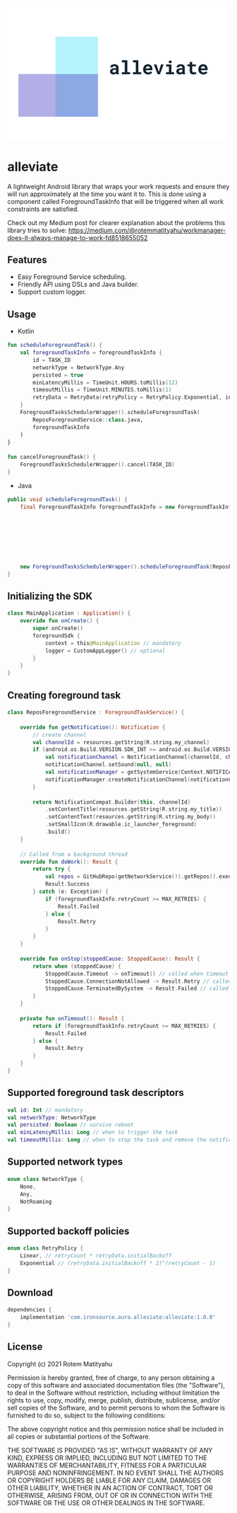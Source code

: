 ![Logo](assets/logo.png)

# alleviate

A lightweight Android library that wraps your work requests and ensure they will run approximately at the time you want it to.
This is done using a component called ForegroundTaskInfo that will be triggered when all work constraints are satisfied.

Check out my Medium post for clearer explanation about the problems this library tries to solve:
https://medium.com/@rotemmatityahu/workmanager-does-it-always-manage-to-work-fd8518655052

## Features
- Easy Foreground Service scheduling.
- Friendly API using DSLs and Java builder.
- Support custom logger.

## Usage
- Kotlin
```kotlin
fun scheduleForegroundTask() {
    val foregroundTaskInfo = foregroundTaskInfo {
        id = TASK_ID
        networkType = NetworkType.Any
        persisted = true 
        minLatencyMillis = TimeUnit.HOURS.toMillis(12) 
        timeoutMillis = TimeUnit.MINUTES.toMillis(1) 
        retryData = RetryData(retryPolicy = RetryPolicy.Exponential, initialBackoff = 4000) 
    }
    ForegroundTasksSchedulerWrapper().scheduleForegroundTask(
        ReposForegroundService::class.java,
        foregroundTaskInfo
    )
}

fun cancelForegroundTask() {
    ForegroundTasksSchedulerWrapper().cancel(TASK_ID)
}
```

- Java
```java
public void scheduleForegroundTask() {
    final ForegroundTaskInfo foregroundTaskInfo = new ForegroundTaskInfo.Builder().id(TASK_ID)
                                                                              .networkType(NetworkType.NotRoaming)
                                                                              .persisted(true)
                                                                              .minLatencyMillis(TimeUnit.HOURS.toMillis(12))
                                                                              .timeoutMillis(TimeUnit.MINUTES.toMillis(1))
                                                                              .retryData(new RetryData(RetryPolicy.Linear, 3000))
                                                                              .build();

    new ForegroundTasksSchedulerWrapper().scheduleForegroundTask(ReposForegroundService.class, foregroundTaskInfo);
}
```

## Initializing the SDK
```kotlin
class MainApplication : Application() {
    override fun onCreate() {
        super.onCreate()
        foregroundSdk {
            context = this@MainApplication // mandatory
            logger = CustomAppLogger() // optional 
        } 
    }
}
```

## Creating foreground task
```kotlin
class ReposForegroundService : ForegroundTaskService() {

    override fun getNotification(): Notification {
        // create channel
        val channelId = resources.getString(R.string.my_channel)
        if (android.os.Build.VERSION.SDK_INT >= android.os.Build.VERSION_CODES.O) {
            val notificationChannel = NotificationChannel(channelId, channelId, NotificationManager.IMPORTANCE_DEFAULT)
            notificationChannel.setSound(null, null)
            val notificationManager = getSystemService(Context.NOTIFICATION_SERVICE) as NotificationManager
            notificationManager.createNotificationChannel(notificationChannel)
        }

        return NotificationCompat.Builder(this, channelId)
            .setContentTitle(resources.getString(R.string.my_title))
            .setContentText(resources.getString(R.string.my_body))
            .setSmallIcon(R.drawable.ic_launcher_foreground)
            .build() 
    }

    // Called from a background thread
    override fun doWork(): Result {
        return try { 
            val repos = GitHubRepo(getNetworkService()).getRepos().execute()
            Result.Success 
        } catch (e: Exception) { 
            if (foregroundTaskInfo.retryCount >= MAX_RETRIES) { 
                Result.Failed 
            } else { 
                Result.Retry 
            } 
        } 
    }

    override fun onStop(stoppedCause: StoppedCause): Result {
        return when (stoppedCause) {
            StoppedCause.Timeout -> onTimeout() // called when timeout was reached according to ForegroundTaskInfo.timeoutMillis
            StoppedCause.ConnectionNotAllowed -> Result.Retry // called when connection type was changed while work is being executed
            StoppedCause.TerminatedBySystem -> Result.Failed // called when the system decided to stop the task while work is being executed 
        } 
    }

    private fun onTimeout(): Result {
        return if (foregroundTaskInfo.retryCount >= MAX_RETRIES) { 
            Result.Failed 
        } else { 
            Result.Retry 
        } 
    }
}
```

## Supported foreground task descriptors
```kotlin
val id: Int // mandatory
val networkType: NetworkType
val persisted: Boolean // survive reboot
val minLatencyMillis: Long // when to trigger the task
val timeoutMillis: Long // when to stop the task and remove the notification
```

## Supported network types
```kotlin
enum class NetworkType {
    None,
    Any,
    NotRoaming
}
```

## Supported backoff policies
```kotlin
enum class RetryPolicy {
    Linear, // retryCount * retryData.initialBackoff
    Exponential // (retryData.initialBackoff * 2)^(retryCount - 1)
}
```

## Download
```groovy
dependencies {
    implementation 'com.ironsource.aura.alleviate:alleviate:1.0.0'
}
```
## License
Copyright (c) 2021 Rotem Matityahu

Permission is hereby granted, free of charge, to any person obtaining a copy
of this software and associated documentation files (the "Software"), to deal
in the Software without restriction, including without limitation the rights
to use, copy, modify, merge, publish, distribute, sublicense, and/or sell
copies of the Software, and to permit persons to whom the Software is
furnished to do so, subject to the following conditions:

The above copyright notice and this permission notice shall be included in all
copies or substantial portions of the Software.

THE SOFTWARE IS PROVIDED "AS IS", WITHOUT WARRANTY OF ANY KIND, EXPRESS OR
IMPLIED, INCLUDING BUT NOT LIMITED TO THE WARRANTIES OF MERCHANTABILITY,
FITNESS FOR A PARTICULAR PURPOSE AND NONINFRINGEMENT. IN NO EVENT SHALL THE
AUTHORS OR COPYRIGHT HOLDERS BE LIABLE FOR ANY CLAIM, DAMAGES OR OTHER
LIABILITY, WHETHER IN AN ACTION OF CONTRACT, TORT OR OTHERWISE, ARISING FROM,
OUT OF OR IN CONNECTION WITH THE SOFTWARE OR THE USE OR OTHER DEALINGS IN THE
SOFTWARE.
